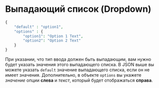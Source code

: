# Выпадающий список \(Dropdown\)

```php
{
    "default" : "option1",
    "options" : {
        "option1": "Option 1 Text",
        "option2": "Option 2 Text"
    }
}
```

При указании, что тип ввода должен быть выпадающим, вам нужно будет указать значения этого выпадающего списка. В JSON выше вы можете указать `default` значение выпадающего списка, если он не имеет значения. Дополнительно, в объекте `options` вы укажете _значение_ опции **слева** и _текст_, который будет отображаться **справа**.

